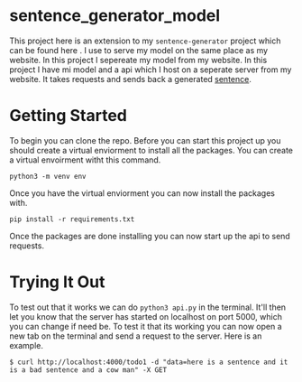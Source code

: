 # sentence_generator_model

This project here is an extension to my `sentence-generator` project
which can be found here <a href=""></a>. I use to serve my model on the same place as my website. In this project I sepereate my model from my website. In this project I have mi model and a api which I host on a seperate server from my website. It takes requests and sends back a generated [sentence](www.google.com).

# Getting Started 

To begin you can clone the repo. Before you can start this project up you should create a virtual enviorment to install all the packages. You can create a virtual envoirment witht this command. 

```
python3 -m venv env
```

Once you have the virtual enviorment you can now install the packages with. 

```
pip install -r requirements.txt
```

Once the packages are done installing you can now start up the api to send requests. 

# Trying It Out

To test out that it works we can do `python3 api.py` in the terminal. It'll then let you know that the server has started on localhost on port 5000, which you can change if need be. To test it that its working you can now open a new tab on the terminal and send a request to the server. Here is an example.

```
$ curl http://localhost:4000/todo1 -d "data=here is a sentence and it is a bad sentence and a cow man" -X GET
```
